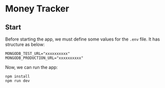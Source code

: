 # Money Tracker

## Start

Before starting the app, we must define some values for the `.env` file. It has structure as below:

```
MONGODB_TEST_URL="xxxxxxxxxx"
MONGODB_PRODUCTION_URL="xxxxxxxxxx"
```

Now, we can run the app:

```
npm install
npm run dev
```
